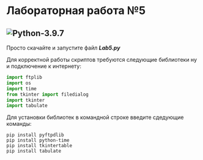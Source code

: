 # Лабораторная работа №5

![Python-3.9.7](https://img.shields.io/badge/Python-v3.9.7-blue?style=for-the-badge)
---

Просто скачайте и запустите файл ***Lab5.py***

Для корректной работы скриптов требуются следующие библиотеки ну и подключение к интернету:
```python
import ftplib
import os
import time
from tkinter import filedialog
import tkinter
import tabulate
```
Для установки библиотек в командной строке введите сдедующие команды:
```
pip install pyftpdlib
pip install python-time
pip install tkintertable
pip install tabulate
```
